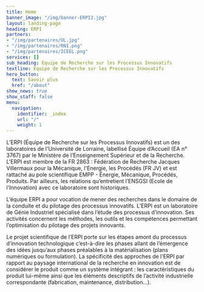 ```yaml
---
title: Home
banner_image: "/img/banner-ERPI2.jpg"
layout: landing-page
heading: ERPI
partners:
- "/img/partenaires/UL.jpg"
- "/img/partenaires/RNI.png"
- "/img/partenaires/ICEEL.png"
services: []
sub_heading: Equipe de Recherche sur les Processus Innovatifs
textline: Equipe de Recherche sur les Processus Innovatifs
hero_button:
  text: Savoir plus
  href: "/about"
show_news: true
show_staff: false
menu:
  navigation:
    identifier: _index
    url: "/"
    weight: 1
---
```


L’ERPI (Équipe de Recherche sur les Processus Innovatifs) est un des laboratoires de l'Université de Lorraine, labellisé Équipe d’Accueil (EA n° 3767) par le Ministère de l’Enseignement Supérieur et de la Recherche. L'ERPI est membre de la FR 2863 : Fédération de Recherche Jacques Villermaux pour la Mécanique, l'Energie, les Procédés (FR JV) et est rattaché au pole scientifique EMPP - Énergie, Mécanique, Procédés, Produits. Par ailleurs, les relations qu’entretient l’ENSGSI (Ecole de l'Innovation) avec ce laboratoire sont historiques.

L’équipe ERPI a pour vocation de mener des recherches dans le domaine de la conduite et du pilotage des processus innovatifs. L’ERPI est un laboratoire de Génie Industriel spécialisé dans l’étude des processus d’innovation. Ses activités concernent les méthodes, les outils et les compétences permettant l’optimisation du pilotage des projets innovants.

Le projet scientifique de l’ERPI porte sur les étapes amont du processus d’innovation technologique c’est-à-dire les phases allant de l’émergence des idées jusqu’aux phases préalables à la matérialisation (plans numériques ou formulation). La spécificité des approches de l'ERPI par rapport au paysage international de la recherche en innovation est de considérer le produit comme un système intégrant : les caractéristiques du produit lui-même ainsi que les éléments descriptifs de l’activité industrielle correspondante (fabrication, maintenance, distribution…).

